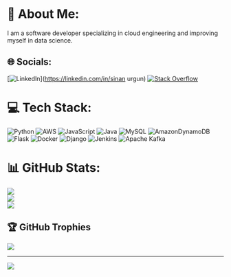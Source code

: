 # 💫 About Me:
I am a software developer specializing in cloud engineering and improving myself in data science. 


## 🌐 Socials:
[![LinkedIn](https://img.shields.io/badge/LinkedIn-%230077B5.svg?logo=linkedin&logoColor=white)](https://linkedin.com/in/sinan urgun) [![Stack Overflow](https://img.shields.io/badge/-Stackoverflow-FE7A16?logo=stack-overflow&logoColor=white)](https://stackoverflow.com/users/14109898) 

# 💻 Tech Stack:
![Python](https://img.shields.io/badge/python-3670A0?style=for-the-badge&logo=python&logoColor=ffdd54) ![AWS](https://img.shields.io/badge/AWS-%23FF9900.svg?style=for-the-badge&logo=amazon-aws&logoColor=white) ![JavaScript](https://img.shields.io/badge/javascript-%23323330.svg?style=for-the-badge&logo=javascript&logoColor=%23F7DF1E) ![Java](https://img.shields.io/badge/java-%23ED8B00.svg?style=for-the-badge&logo=openjdk&logoColor=white) ![MySQL](https://img.shields.io/badge/mysql-%2300000f.svg?style=for-the-badge&logo=mysql&logoColor=white) ![AmazonDynamoDB](https://img.shields.io/badge/Amazon%20DynamoDB-4053D6?style=for-the-badge&logo=Amazon%20DynamoDB&logoColor=white) ![Flask](https://img.shields.io/badge/flask-%23000.svg?style=for-the-badge&logo=flask&logoColor=white) ![Docker](https://img.shields.io/badge/docker-%230db7ed.svg?style=for-the-badge&logo=docker&logoColor=white) ![Django](https://img.shields.io/badge/django-%23092E20.svg?style=for-the-badge&logo=django&logoColor=white) ![Jenkins](https://img.shields.io/badge/jenkins-%232C5263.svg?style=for-the-badge&logo=jenkins&logoColor=white) ![Apache Kafka](https://img.shields.io/badge/Apache%20Kafka-000?style=for-the-badge&logo=apachekafka)
# 📊 GitHub Stats:
![](https://github-readme-stats.vercel.app/api?username=SinanUrgunWork&theme=dark&hide_border=false&include_all_commits=true&count_private=false)<br/>
![](https://github-readme-streak-stats.herokuapp.com/?user=SinanUrgunWork&theme=dark&hide_border=false)<br/>
![](https://github-readme-stats.vercel.app/api/top-langs/?username=SinanUrgunWork&theme=dark&hide_border=false&include_all_commits=true&count_private=false&layout=compact)

## 🏆 GitHub Trophies
![](https://github-profile-trophy.vercel.app/?username=SinanUrgunWork&theme=radical&no-frame=false&no-bg=false&margin-w=4)

---
[![](https://visitcount.itsvg.in/api?id=SinanUrgunWork&icon=0&color=0)](https://visitcount.itsvg.in)

<!-- Proudly created with GPRM ( https://gprm.itsvg.in ) -->
